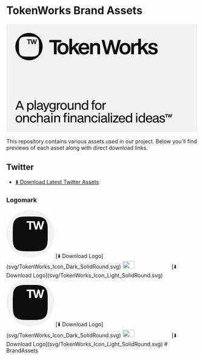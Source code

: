 # TokenWorks Brand Assets

<img src="/16x9_graphic_light.png">

This repository contains various assets used in our project. Below you'll find previews of each asset along with direct download links.

## Twitter

- [⬇️ Download Latest Twitter Assets](https://github.com/your-org/repo-name/releases/latest)


### Logomark
<img src="svg/TokenWorks_Icon_Dark_SolidRound.svg" width="25%" height="25%">
[⬇️ Download Logo](svg/TokenWorks_Icon_Dark_SolidRound.svg)

<img src="svg/TokenWorks_Icon_Light_SolidRound.svg" width="25%" height="25%">
[⬇️ Download Logo](svg/TokenWorks_Icon_Light_SolidRound.svg)

<img src="svg/TokenWorks_Icon_Dark_SolidRound.svg" width="25%" height="25%">
[⬇️ Download Logo](svg/TokenWorks_Icon_Dark_SolidRound.svg)

<img src="svg/TokenWorks_Icon_Light_SolidRound.svg" width="25%" height="25%">
[⬇️ Download Logo](svg/TokenWorks_Icon_Light_SolidRound.svg)
# BrandAssets
